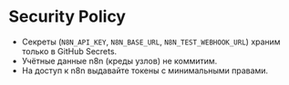 # Security Policy

- Секреты (`N8N_API_KEY`, `N8N_BASE_URL`, `N8N_TEST_WEBHOOK_URL`) храним только в GitHub Secrets.
- Учётные данные n8n (креды узлов) не коммитим.
- На доступ к n8n выдавайте токены с минимальными правами.
